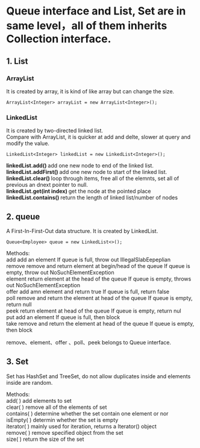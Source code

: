 # Queue interface and List, Set are in same level，all of them inherits Collection interface.   

## 1. List    

### ArrayList    
It is created by array, it is kind of like array but can change the size.    

    ArrayList<Integer> arrayList = new ArrayList<Integer>();


### LinkedList    
It is created by two-directed linked list.       
Compare with ArrayList, it is quicker at add and delte, slower at query and modify the value.     

    LinkedList<Integer> linkedList = new LinkedList<Integer>();

<b> linkedList.add() </b> add one new node to end of the linked list.    
<b> linkedList.addFirst() </b> add one new node to start of the linked list.     
<b> linkedList.clear() </b> loop through items, free all of the elemnts, set all of previous an dnext pointer to null.     
<b> linkedList.get(int index) </b> get the node at the pointed place        
<b> linkedList.contains() </b> return the length of linked list/number of nodes     

## 2. queue    
A First-In-First-Out data structure. It is created by LinkedList.         

    Queue<Employee> queue = new LinkedList<>();

Methods:    
add        add an element                                           If queue is full, throw out IIIegaISlabEepeplian     
remove     remove and return element at begin/head of the queue     If queue is empty, throw out NoSuchElementException    
element    return element at the head of the queue                  If queue is empty, throws out NoSuchElementException     
offer      add amn element and return true                          If queue is full, return false    
poll       remove and return the element at head of the queue       If queue is empty, return null       
peek       return element at head of the queue                      If queue is empty, return nul    
put        add an element                                           If queue is full, then block    
take       remove and return the element at head of the queue       If queue is empty, then block       

remove、element、offer 、poll、peek belongs to Queue interface.       


## 3. Set     
Set has HashSet and TreeSet, do not allow duplicates inside and elements inside are random.       

Methods:     
add( )         add elements to set       	
clear( )       remove all of the elements of set       	
contains( )    determine whether the set contain one element or nor     	
isEmpty( )     determin whether the set is empty      
iterator( )    mainly used for iteration, returns a Iterator() object        
remove( )      remove specified object from the set      
size( )        return the size of the set         



